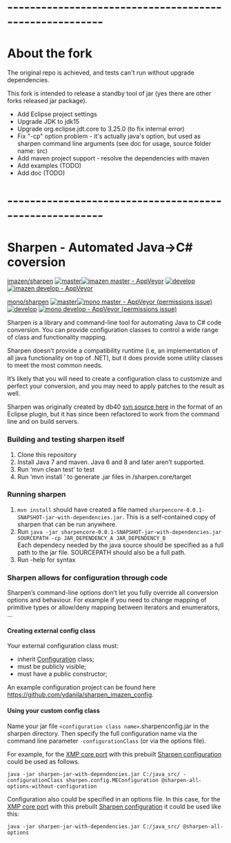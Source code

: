 # -------------------------------------------------------

# About the fork

The original repo is achieved, and tests can't run without upgrade dependencies.

This fork is intended to release a standby tool of jar (yes there are other forks
released jar package).

- Add Eclipse project settings
- Upgrade JDK to jdk15
- Upgrade org.eclipse.jdt.core to 3.25.0 (to fix internal error)
- Fix "-cp" option problem - it's actually java's option, but used as sharpen command line arguments (see doc for usage, source folder name: src)
- Add maven project support - resolve the dependencies with maven
- Add examples (TODO)
- Add doc (TODO)

# -------------------------------------------------------

# Sharpen - Automated Java->C# coversion

[imazen/sharpen](https://github.com/imazen/sharpen) [![master](https://img.shields.io/travis/imazen/sharpen/master.svg?label=imazen%20master)](https://travis-ci.org/imazen/sharpen/builds)[![imazen master - AppVeyor](https://ci.appveyor.com/api/projects/status/qxrbmyx70iuoev0x/branch/master?svg=true&passingText=imazen%20master%20-%20passing&failingText=imazen%20master%20-%20failed)](https://ci.appveyor.com/project/imazen/sharpen/branch/master) [![develop](https://img.shields.io/travis/imazen/sharpen/develop.svg?label=imazen%20develop)](https://travis-ci.org/imazen/sharpen/builds)
[![imazen develop - AppVeyor](https://ci.appveyor.com/api/projects/status/qxrbmyx70iuoev0x/branch/develop?svg=true&passingText=imazen%20develop%20-%20passing&failingText=imazen%20develop%20-%20failed)](https://ci.appveyor.com/project/imazen/sharpen/branch/develop)

[mono/sharpen](https://github.com/mono/sharpen) [![master](https://img.shields.io/travis/mono/sharpen/master.svg?label=mono%20master)](https://travis-ci.org/mono/sharpen/builds)[![mono master - AppVeyor (permissions issue)](https://ci.appveyor.com/api/projects/status/[projectid]/branch/master?svg=true&passingText=slluis%20master%20-%20passing&failingText=slluis%20master%20-%20failed)](https://ci.appveyor.com/project/imazen/imazen/branch/master) [![develop](https://img.shields.io/travis/mono/sharpen/develop.svg?label=mono%20develop)](https://travis-ci.org/mono/sharpen/builds)
[![mono develop - AppVeyor (permissions issue)](https://ci.appveyor.com/api/projects/status/[projectid]/branch/develop?svg=true&passingText=mono%20develop%20-%20passing&failingText=mono%20develop%20-%20failed)](https://ci.appveyor.com/project/mono/sharpen/branch/develop)



Sharpen is a library and command-line tool for automating Java to C# code conversion. You can provide configuration classes to control a wide range of class and functionality mapping.

Sharpen doesn’t provide a compatibility runtime (i.e, an implementation of all java functionality on top of .NET), but it does provide some utility classes to meet the most common needs.

It’s likely that you will need to create a configuration class to customize and perfect your conversion, and you may need to apply patches to the result as well.

Sharpen was originally created by db40 [svn source here](https://source.db4o.com/db4o/trunk) in the format of an Eclipse plugin, but it has since been refactored to work from the command line and on build servers.


### Building and testing sharpen itself

1. Clone this repository
2. Install Java 7 and maven. Java 6 and 8 and later aren’t supported.
3. Run ‘mvn clean test’ to test
4. Run ‘mvn install ’ to generate .jar files in /sharpen.core/target

### Running sharpen

1. `mvn install` should have created a file named `sharpencore-0.0.1-SNAPSHOT-jar-with-dependencies.jar`. This is a self-contained copy of sharpen that can be run anywhere.
2. Run `java -jar sharpencore-0.0.1-SNAPSHOT-jar-with-dependencies.jar SOURCEPATH -cp JAR_DEPENDENCY_A JAR_DEPENDENCY_B`  
    Each dependecy needed by the java source should be specified as a full path to the jar file. SOURCEPATH should also be a full path.
3. Run -help for syntax

### Sharpen allows for configuration through code

Sharpen’s command-line options don’t let you fully override all conversion options and behaviour. For example if you need to change mapping of primitive types or allow/deny mapping between iterators and enumerators, ...

#### Creating external config class

Your external configuration class must:
* inherit [Configuration](sharpen.core/src/sharpen/core/Configuration.java) class;
* must be publicly visible;
* must have a public constructor;

An example configuration project can be found here https://github.com/ydanila/sharpen_imazen_config.

#### Using your custom config class

Name your jar file `<configuration class name>`.sharpenconfig.jar in the sharpen directory. Then specify the full configuration name via the command line parameter `-configurationClass` (or via the options file).

For example, for the [XMP core port](https://github.com/ydanila/n-metadata-extractor/tree/xmp-core) with this prebuilt [Sharpen configuration](https://github.com/ydanila/sharpen_imazen_config) could be used as follows.
```
java -jar sharpen-jar-with-dependencies.jar C:/java_src/ -configurationClass sharpen.config.MEConfiguration @sharpen-all-options-without-configuration
```
Configuration also could be specified in an options file. In this case, for the [XMP core port](https://github.com/ydanila/n-metadata-extractor/tree/xmp-core) with this prebuilt [Sharpen configuration](https://github.com/ydanila/sharpen_imazen_config) it could be used like this:
```
java -jar sharpen-jar-with-dependencies.jar C:/java_src/ @sharpen-all-options
```
